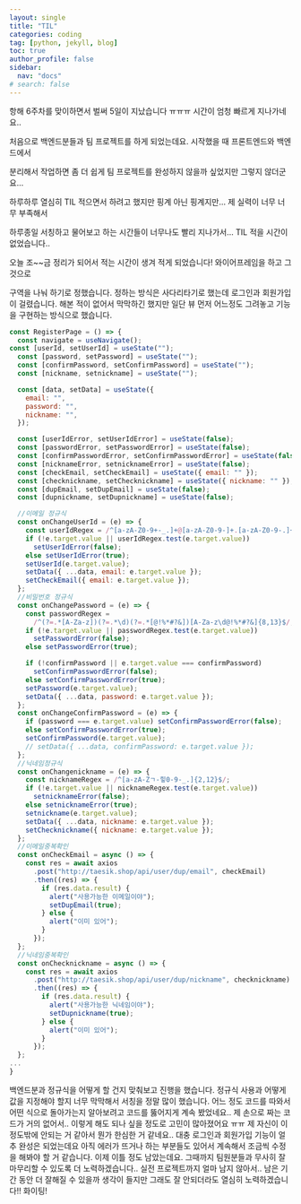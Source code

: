 ```yaml
---
layout: single
title: "TIL"
categories: coding
tag: [python, jekyll, blog]
toc: true
author_profile: false
sidebar:
  nav: "docs"
# search: false
---
```


항해 6주차를 맞이하면서 벌써 5일이 지났습니다 ㅠㅠㅠ 시간이 엄청 빠르게 지나가네요..

처음으로 백엔드분들과 팀 프로젝트를 하게 되었는데요. 시작했을 때 프론트엔드와 백엔드에서

분리해서 작업하면 좀 더 쉽게 팀 프로젝트를 완성하지 않을까 싶었지만 그렇지 않더군요…

하루하루 열심히 TIL 적으면서 하려고 했지만 핑계 아닌 핑계지만… 제 실력이 너무 너무 부족해서

하루종일 서칭하고 물어보고 하는 시간들이 너무나도 빨리 지나가서… TIL 적을 시간이 없었습니다..

오늘 조~~금 정리가 되어서 적는 시간이 생겨 적게 되었습니다! 와이어프레임을 하고 그것으로

구역을 나눠 하기로 정했습니다. 정하는 방식은 사다리타기로 했는데 로그인과 회원가입이 걸렸습니다. 해본 적이 없어서 막막하긴 했지만 일단 뷰 먼저 어느정도 그려놓고 기능을 구현하는 방식으로 했습니다.

```jsx
const RegisterPage = () => {
  const navigate = useNavigate();
const [userId, setUserId] = useState("");
  const [password, setPassword] = useState("");
  const [confirmPassword, setConfirmPassword] = useState("");
  const [nickname, setnickname] = useState("");

  const [data, setData] = useState({
    email: "",
    password: "",
    nickname: "",
  });

  const [userIdError, setUserIdError] = useState(false);
  const [passwordError, setPasswordError] = useState(false);
  const [confirmPasswordError, setConfirmPasswordError] = useState(false);
  const [nicknameError, setnicknameError] = useState(false);
  const [checkEmail, setCheckEmail] = useState({ email: "" });
  const [checknickname, setChecknickname] = useState({ nickname: "" });
  const [dupEmail, setDupEmail] = useState(false);
  const [dupnickname, setDupnickname] = useState(false);

  //이메일 정규식
  const onChangeUserId = (e) => {
    const userIdRegex = /^[a-zA-Z0-9+-_.]+@[a-zA-Z0-9-]+.[a-zA-Z0-9-.]+$/;
    if (!e.target.value || userIdRegex.test(e.target.value))
      setUserIdError(false);
    else setUserIdError(true);
    setUserId(e.target.value);
    setData({ ...data, email: e.target.value });
    setCheckEmail({ email: e.target.value });
  };
  //비밀번호 정규식
  const onChangePassword = (e) => {
    const passwordRegex =
      /^(?=.*[A-Za-z])(?=.*\d)(?=.*[@!%*#?&])[A-Za-z\d@!%*#?&]{8,13}$/;
    if (!e.target.value || passwordRegex.test(e.target.value))
      setPasswordError(false);
    else setPasswordError(true);

    if (!confirmPassword || e.target.value === confirmPassword)
      setConfirmPasswordError(false);
    else setConfirmPasswordError(true);
    setPassword(e.target.value);
    setData({ ...data, password: e.target.value });
  };
  const onChangeConfirmPassword = (e) => {
    if (password === e.target.value) setConfirmPasswordError(false);
    else setConfirmPasswordError(true);
    setConfirmPassword(e.target.value);
    // setData({ ...data, confirmPassword: e.target.value });
  };
  //닉네임정규식
  const onChangenickname = (e) => {
    const nicknameRegex = /^[a-zA-Zㄱ-힣0-9-_.]{2,12}$/;
    if (!e.target.value || nicknameRegex.test(e.target.value))
      setnicknameError(false);
    else setnicknameError(true);
    setnickname(e.target.value);
    setData({ ...data, nickname: e.target.value });
    setChecknickname({ nickname: e.target.value });
  };
  //이메일중복확인
  const onCheckEmail = async () => {
    const res = await axios
      .post("http://taesik.shop/api/user/dup/email", checkEmail)
      .then((res) => {
        if (res.data.result) {
          alert("사용가능한 이메일이야");
          setDupEmail(true);
        } else {
          alert("이미 있어");
        }
      });
  };
  //닉네임중복확인
  const onChecknickname = async () => {
    const res = await axios
      .post("http://taesik.shop/api/user/dup/nickname", checknickname)
      .then((res) => {
        if (res.data.result) {
          alert("사용가능한 닉네임이야");
          setDupnickname(true);
        } else {
          alert("이미 있어");
        }
      });
  };
...
}
```

백엔드분과 정규식을 어떻게 할 건지 맞춰보고 진행을 했습니다. 정규식 사용과 어떻게 값을 지정해야 할지 너무 막막해서 서칭을 정말 많이 했습니다. 어느 정도 코드를 따와서 어떤 식으로 돌아가는지 알아보려고 코드를 뚫어지게 계속 봤었네요.. 제 손으로 짜는 코드가 거의 없어서.. 이렇게 해도 되나 싶을 정도로 고민이 많아졌어요 ㅠㅠ 제 자신이 이 정도밖에 안되는 거 같아서 뭔가 한심한 거 같네요.. 대충 로그인과 회원가입 기능이 얼추 완성은 되었는데요 아직 에러가 뜨거나 하는 부분들도 있어서 계속해서 조금씩 수정을 해봐야 할 거 같습니다. 이제 이틀 정도 남았는데요. 그때까지 팀원분들과 무사히 잘 마무리할 수 있도록 더 노력하겠습니다.. 실전 프로젝트까지 얼마 남지 않아서.. 남은 기간 동안 더 잘해질 수 있을까 생각이 들지만 그래도 잘 안되더라도 열심히 노력하겠습니다!! 화이팅!
